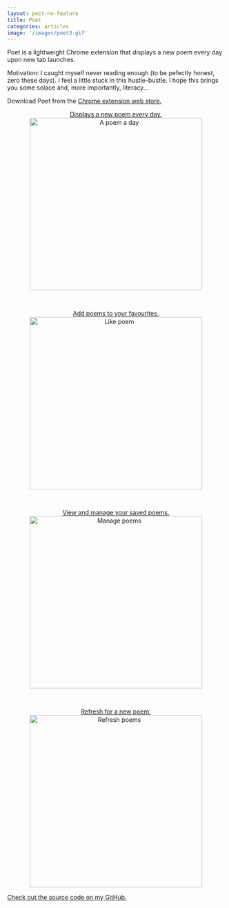 ```yaml
---
layout: post-no-feature
title: Poet
categories: articles
image: '/images/poet3.gif'
---
```


Poet is a lightweight Chrome extension that displays a new poem every day upon new tab launches. 

Motivation: I caught myself never reading enough (to be pefectly honest, zero these days). I feel a little stuck in this hustle-bustle. I hope this brings you some solace and, more importantly, literacy...

Download Poet from the <a href="https://chrome.google.com/webstore/detail/poet/hkjjflfleaejocakemkheofjcmkepbcm"> Chrome extension web store.

<p align="center">
Displays a new poem every day.
<br>
<img src="https://imgur.com/7TCxx9G.jpg" alt="A poem a day" height="400px">
</p>
<br>

<p align="center">
Add poems to your favourites.
<br>
<img src="https://imgur.com/0yBREZ0.gif" alt="Like poem" height="400px">
</p>
<br>

<p align="center">
View and manage your saved poems.
<br>
<img src="https://imgur.com/c3tUqx4.gif" alt="Manage poems" height="400px">
</p>
<br>

<p align="center">
Refresh for a new poem.
<br>
<img src="https://imgur.com/99xA9qf.gif" alt="Refresh poems" height="400px">
<br>
</p>

Check out the source code on my <a href="https://github.com/chuyunshen/poet"> GitHub.
